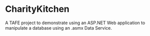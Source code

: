 # CharityKitchen  

A TAFE project to demonstrate using an ASP.NET Web application to manipulate a database using an .asmx Data Service.
